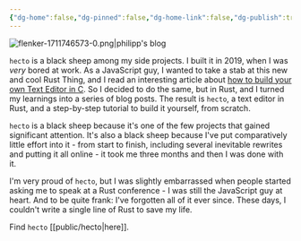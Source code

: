 ```yaml
---
{"dg-home":false,"dg-pinned":false,"dg-home-link":false,"dg-publish":true,"type":"post","disabled rules":["header-increment","yaml-title","yaml-title-alias","file-name-heading"],"title":"The hecto Text Editor","dg-permalink":"the-hecto-text-editor/","created-date":"2020-10-20T00:00:00","aliases":["The hecto Text Editor"],"linter-yaml-title-alias":"The hecto Text Editor","updated-date":"2025-05-05T17:44:28","tags":["pet-project-sematary"],"dg-path":"the-hecto-text-editor.md","permalink":"/the-hecto-text-editor/","dgPassFrontmatter":true,"created":"2020-10-20T00:00:00","updated":"2025-05-05T17:44:28"}
---
```



![flenker-1711746573-0.png|philipp's blog](/img/user/attachments/flenker-1711746573-0.png)

`hecto` is a black sheep among my side projects. I built it in 2019, when I was _very_ bored at work. As a JavaScript guy, I wanted to take a stab at this new and cool Rust Thing, and I read an interesting article about [how to build your own Text Editor in C](https://viewsourcecode.org/snaptoken/kilo/). So I decided to do the same, but in Rust, and I turned my learnings into a series of blog posts. The result is `hecto`, a text editor in Rust, and a step-by-step tutorial to build it yourself, from scratch.

`hecto` is a black sheep because it's one of the few projects that gained significant attention. It's also a black sheep because I've put comparatively little effort into it - from start to finish, including several inevitable rewrites and putting it all online - it took me three months and then I was done with it.

I'm very proud of `hecto`, but I was slightly embarrassed when people started asking me to speak at a Rust conference - I was still the JavaScript guy at heart. And to be quite frank: I've forgotten all of it ever since. These days, I couldn't write a single line of Rust to save my life.

Find `hecto` [[public/hecto\|here]].

